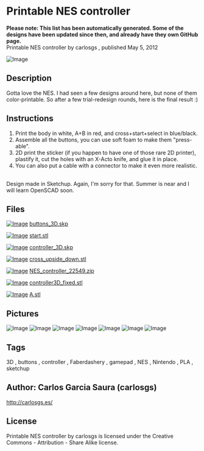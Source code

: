 Printable NES controller
===============
**Please note: This list has been automatically generated. Some of the designs have been updated since then, and already have they own GitHub page.**  
Printable NES controller  by carlosgs , published May 5, 2012

![Image](img/controller3D_fixed_display_large.jpg "Title")

Description
--------
Gotta love the NES. I had seen a few designs around here, but none of them color-printable. So after a few trial-redesign rounds, here is the final result :)

Instructions
--------
1) Print the body in white, A+B in red, and cross+start+select in blue/black.<br />
2) Assemble all the buttons, you can use soft foam to make them "press-able".<br />
3) 2D print the sticker (if you happen to have one of those rare 2D printer), plastify it, cut the holes with an X-Acto knife, and glue it in place.<br />
4) You can also put a cable with a connector to make it even more realistic.<br />
<br />
Design made in Sketchup. Again, I'm sorry for that. Summer is near and I will learn OpenSCAD soon.

Files
--------
[![Image](img/Gears_preview_tinycard.jpg)](buttons_3D.skp)
 [ buttons_3D.skp](buttons_3D.skp)  

[![Image](img/start_preview_tinycard.jpg)](start.stl)
 [ start.stl](start.stl)  

[![Image](img/Gears_preview_tinycard.jpg)](controller_3D.skp)
 [ controller_3D.skp](controller_3D.skp)  

[![Image](img/cross_upside_down_preview_tinycard.jpg)](cross_upside_down.stl)
 [ cross_upside_down.stl](cross_upside_down.stl)  

[![Image](img/Gears_preview_tinycard.jpg)](NES_controller_22549.zip)
 [ NES_controller_22549.zip](NES_controller_22549.zip)  

[![Image](img/controller3D_fixed_preview_tinycard.jpg)](controller3D_fixed.stl)
 [ controller3D_fixed.stl](controller3D_fixed.stl)  

[![Image](img/A_preview_tinycard.jpg)](A.stl)
 [ A.stl](A.stl)  



Pictures
--------
![Image](img/start_display_large.jpg "Title")
![Image](img/NES-controller_display_large.jpg "Title")
![Image](img/test_display_large.jpg "Title")
![Image](img/result_display_large.jpg "Title")
![Image](img/A_display_large.jpg "Title")
![Image](img/cross_upside_down_display_large.jpg "Title")
![Image](img/NES_sticker_display_large.jpg "Title")


Tags
--------
3D , buttons , controller , Faberdashery , gamepad , NES , Nintendo , PLA , sketchup  



Author: Carlos Garcia Saura (carlosgs)
--------
<http://carlosgs.es/>  

License
--------
Printable NES controller by carlosgs is licensed under the Creative Commons - Attribution - Share Alike license.  

